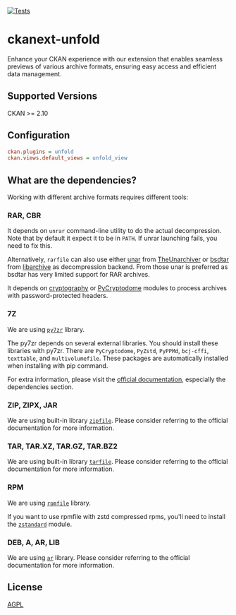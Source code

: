 [![Tests](https://github.com/DataShades/ckanext-unfold/workflows/Tests/badge.svg?branch=master)](https://github.com/DataShades/ckanext-unfold/actions)

# ckanext-unfold

Enhance your CKAN experience with our extension that enables seamless previews of various archive formats, ensuring easy access and efficient data management.

## Supported Versions

CKAN >= 2.10

## Configuration

```ini
ckan.plugins = unfold
ckan.views.default_views = unfold_view
```

## What are the dependencies?

Working with different archive formats requires different tools:

### RAR, CBR

It depends on `unrar` command-line utility to do the actual decompression. Note that by default it expect it to be in `PATH`.
If unrar launching fails, you need to fix this.

Alternatively, `rarfile` can also use either [unar](https://theunarchiver.com/command-line) from [TheUnarchiver](https://theunarchiver.com/) or
[bsdtar](https://github.com/libarchive/libarchive/wiki/ManPageBsdtar1) from [libarchive](https://www.libarchive.org/) as
decompression backend. From those unar is preferred as bsdtar has very limited support for RAR archives.

It depends on [cryptography](https://pypi.org/project/cryptography/) or [PyCryptodome](https://pypi.org/project/pycryptodome/)
modules to process archives with password-protected headers.

### 7Z

We are using [`py7zr`](https://py7zr.readthedocs.io/) library.

The py7zr depends on several external libraries. You should install these libraries with py7zr.
There are `PyCryptodome`, `PyZstd`, `PyPPMd`, `bcj-cffi`, `texttable`, and `multivolumefile`.
These packages are automatically installed when installing with pip command.

For extra information, please visit the [official documentation](https://py7zr.readthedocs.io/en/latest/user_guide.html#dependencies),
especially the dependencies section.

### ZIP, ZIPX, JAR

We are using built-in library [`zipfile`](https://docs.python.org/3/library/zipfile.html). Please consider referring to the official documentation for more information.

### TAR, TAR.XZ, TAR.GZ, TAR.BZ2

We are using built-in library [`tarfile`](https://docs.python.org/3/library/tarfile.html). Please consider referring to the official documentation for more information.

### RPM

We are using [`rpmfile`](https://github.com/srossross/rpmfile) library.

If you want to use rpmfile with zstd compressed rpms, you'll need to install the [`zstandard`](https://pypi.org/project/zstandard/) module.

### DEB, A, AR, LIB

We are using [`ar`](https://github.com/vidstige/ar) library. Please consider referring to the official documentation for more information.

## License

[AGPL](https://www.gnu.org/licenses/agpl-3.0.en.html)
